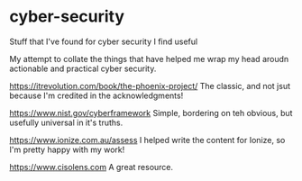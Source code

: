 # cyber-security
Stuff that I've found for cyber security I find useful

My attempt to collate the things that have helped me wrap my head aroudn actionable and practical cyber security.

https://itrevolution.com/book/the-phoenix-project/
The classic, and not jsut because I'm credited in the acknowledgments!

https://www.nist.gov/cyberframework
Simple, bordering on teh obvious, but usefully universal in it's truths.

https://www.ionize.com.au/assess
I helped write the content for Ionize, so I'm pretty happy with my work!

https://www.cisolens.com
A great resource.
